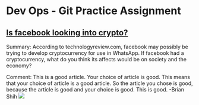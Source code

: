 # Dev Ops - Git Practice Assignment
## [Is facebook looking into crypto?](https://www.technologyreview.com/the-download/612885/facebook-seems-interested-in-speeding-up-blockchain-smart-contracts-but-why/)

Summary: According to technologyreview.com, facebook may possibly be trying to 
develop cryptocurrency for use in WhatsApp. If facebook had a cryptocurrency, 
what do you think its affects would be on society and the economy? 



Comment:
This is a good article. Your choice of article is good. This means that your choice of article is a good article. So the article you chose is good, because the article is good and your choice is good. This is good. 
-Brian Shih
<img src="./rick_astley_never_gonna.gif?raw=true">